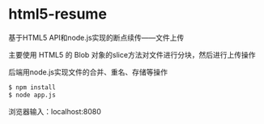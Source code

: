 # html5-resume
基于HTML5 API和node.js实现的断点续传——文件上传

主要使用 HTML5 的 Blob 对象的slice方法对文件进行分块，然后进行上传操作

后端用node.js实现文件的合并、重名、存储等操作

```bash
$ npm install
$ node app.js
```
浏览器输入：localhost:8080
